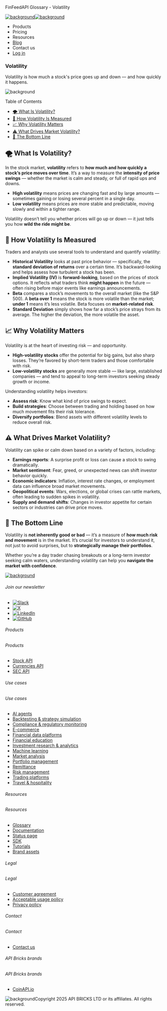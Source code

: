 FinFeedAPI Glossary - Volatility

[![background](/_next/image?url=https%3A%2F%2Fcdn.sanity.io%2Fimages%2Fxpx4czto%2Fproduction%2Fc9a795fc7fb3558997d636211a44e71eb59288f0-773x184.png&w=1920&q=75)![background](https://cdn.sanity.io/images/xpx4czto/production/875913d8710b3054c19fad19673dc5592614265e-773x184.svg)](/)

* Products
* Pricing
* Resources
* [Blog](/blog)
* Contact us
* [Log in](https://console.finfeedapi.com/?link=/apikeys/create)

### Volatility

Volatility is how much a stock's price goes up and down — and how quickly it happens.

![background](https://cdn.sanity.io/images/xpx4czto/production/999c709b2777af013884c6e2623e9aa699585a06-429x429.svg)

Table of Contents

* [🌪️ What Is Volatility?](#link-653042d0f8e1)
* [🧪 How Volatility Is Measured](#link-1326a205451f)
* [📈 Why Volatility Matters](#link-505c5b4fd819)
* [⚠️ What Drives Market Volatility?](#link-15c87cc9001e)
* [🧠 The Bottom Line](#link-8bc282fbfbba)

🌪️ What Is Volatility?
----------------------

In the stock market, **volatility** refers to **how much and how quickly a stock’s price moves over time**. It’s a way to measure the **intensity of price swings** — whether the market is calm and steady, or full of rapid ups and downs.

* **High volatility** means prices are changing fast and by large amounts — sometimes gaining or losing several percent in a single day.
* **Low volatility** means prices are more stable and predictable, moving slowly and within a tighter range.

Volatility doesn’t tell you whether prices will go up or down — it just tells you how **wild the ride might be**.

🧪 How Volatility Is Measured
----------------------------

Traders and analysts use several tools to understand and quantify volatility:

* **Historical Volatility** looks at past price behavior — specifically, the **standard deviation of returns** over a certain time. It’s backward-looking and helps assess how turbulent a stock has been.
* **Implied Volatility (IV)** is **forward-looking**, based on the prices of stock options. It reflects what traders think **might happen** in the future — often rising before major events like earnings announcements.
* **Beta** compares a stock’s movements to the overall market (like the S&P 500). A **beta over 1** means the stock is more volatile than the market; **under 1** means it’s less volatile. Beta focuses on **market-related risk**.
* **Standard Deviation** simply shows how far a stock’s price strays from its average. The higher the deviation, the more volatile the asset.

📈 Why Volatility Matters
------------------------

Volatility is at the heart of investing risk — and opportunity.

* **High-volatility stocks** offer the potential for big gains, but also sharp losses. They’re favored by short-term traders and those comfortable with risk.
* **Low-volatility stocks** are generally more stable — like large, established companies — and tend to appeal to long-term investors seeking steady growth or income.

Understanding volatility helps investors:

* **Assess risk**: Know what kind of price swings to expect.
* **Build strategies**: Choose between trading and holding based on how much movement fits their risk tolerance.
* **Diversify portfolios**: Blend assets with different volatility levels to reduce overall risk.

⚠️ What Drives Market Volatility?
---------------------------------

Volatility can spike or calm down based on a variety of factors, including:

* **Earnings reports**: A surprise profit or loss can cause a stock to swing dramatically.
* **Market sentiment**: Fear, greed, or unexpected news can shift investor behavior quickly.
* **Economic indicators**: Inflation, interest rate changes, or employment data can influence broad market movements.
* **Geopolitical events**: Wars, elections, or global crises can rattle markets, often leading to sudden spikes in volatility.
* **Supply and demand shifts**: Changes in investor appetite for certain sectors or industries can drive price moves.

🧠 The Bottom Line
-----------------

Volatility is **not inherently good or bad** — it’s a measure of **how much risk and movement** is in the market. It’s crucial for investors to understand it, not just to avoid surprises, but to **strategically manage their portfolios**.

Whether you’re a day trader chasing breakouts or a long-term investor seeking calm waters, understanding volatility can help you **navigate the market with confidence**.

[![background](https://cdn.sanity.io/images/xpx4czto/production/8a2788aebc71f7f5dce82eb1b7a5e5cec9a64838-773x184.svg)](/)

###### Join our newsletter

* [![Slack](https://cdn.sanity.io/images/xpx4czto/production/26371f7c1474b3ce9e67c32e006a140ddd704b95-512x512.svg)](https://finfeedapi.slack.com/x-p8539721774929-8529109118914-8531038476964/messages/C08FVM7P68H)
* [![X](/_next/image?url=https%3A%2F%2Fcdn.sanity.io%2Fimages%2Fxpx4czto%2Fproduction%2F0aa41878d0ceb77292d9f847b2f4e21d688460c1-2400x2453.png&w=64&q=75)](https://x.com/FinFeedAPI "Follow FinFeedAPI on X")
* [![LinkedIn](/_next/image?url=https%3A%2F%2Fcdn.sanity.io%2Fimages%2Fxpx4czto%2Fproduction%2Fb9ce6f119974543779bbcad7563e234be8edd900-840x779.png&w=64&q=75)](https://www.linkedin.com/company/finfeedapi/?viewAsMember=true "Join FinFeedAPI on LinkedIn")
* [![GitHub](https://cdn.sanity.io/images/xpx4czto/production/f202b6faccfd5cc46299b976c2635fee60b55aa0-98x96.svg)](https://github.com/api-bricks/api-bricks-sdk/tree/master/finfeedapi)

###### Products

###### Products

* [Stock API](/products/stock-api)
* [Currencies API](/products/currencies-api)
* [SEC API](/products/sec-api)

###### Use cases

###### Use cases

* [AI agents](/use-case/ai-agents)
* [Backtesting & strategy simulation](/use-case/backtesting-strategy-simulation)
* [Compliance & regulatory monitoring](/use-case/compliance-regulatory-monitoring)
* [E-commerce](/use-case/e-commerce)
* [Financial data platforms](/use-case/financial-data-platforms)
* [Financial education](/use-case/education-platforms)
* [Investment research & analytics](/use-case/investment-research-analytics)
* [Machine learning](/use-case/machine-learning)
* [Market analysis](/use-case/market-analysis)
* [Portfolio management](/use-case/portfolio-management)
* [Remittance](/use-case/remittance)
* [Risk management](/use-case/risk-management)
* [Trading platforms](/use-case/trading-platforms)
* [Travel & hospitality](/use-case/travel-hospitality)

###### Resources

###### Resources

* [Glossary](/learn/glossary)
* [Documentation](https://docs.finfeedapi.com/)
* [Status page](https://status.finfeedapi.com/)
* [SDK](https://github.com/api-bricks/api-bricks-sdk/tree/master/finfeedapi)
* [Tutorials](https://github.com/api-bricks/api-bricks-sdk/tree/master/finfeedapi/sec-api-rest/tutorials)
* [Brand assets](https://brandfetch.com/finfeedapi.com)

###### Legal

###### Legal

* [Customer agreement](/legal#link-479af90ac5b8)
* [Acceptable usage policy](/legal#link-469068dc1416)
* [Privacy policy](/legal#link-192d9f962f94)

###### Contact

###### Contact

* [Contact us](/contact-us)

###### API Bricks brands

###### API Bricks brands

* [CoinAPI.io](https://www.coinapi.io/?utm_source=finfeedapi&utm_medium=referral&utm_campaign=finfeedapi_footer)

![background](https://cdn.sanity.io/images/xpx4czto/production/33a64ee50c88a79ba86cc35ba36e9eb13987bbe7-152x184.svg)Copyright 2025 API BRICKS LTD or its affiliates. All rights reserved.